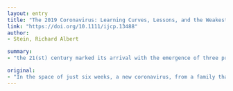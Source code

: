 ```yaml
---
layout: entry
title: "The 2019 Coronavirus: Learning Curves, Lessons, and the Weakest Link"
link: "https://doi.org/10.1111/ijcp.13488"
author:
- Stein, Richard Albert

summary:
- "the 21(st) century marked its arrival with the emergence of three previously unknown coronaviruses. SARS-CoV was recognized in November 2002 [1, 2], MERS-coV in June 2012 [3, 4], and 2019-nCoV in December 2019 [5]."

original:
- "In the space of just six weeks, a new coronavirus, from a family that historically was not viewed as a global health concern, has become daily headline news around the globe. The 21(st) century marked its arrival with the emergence of three previously unknown coronaviruses. SARS-CoV (severe acute respiratory syndrome coronavirus) was recognized in November 2002 [1, 2], MERS-CoV (Middle East respiratory syndrome coronavirus) in June 2012 [3, 4], and 2019-nCoV in December 2019 [5]. Previously, human coronaviruses, known since the 1960s, were viewed as being only marginally relevant to the clinic, except for infants, the elderly, and immunocompromised individuals [1, 6, 7]."
---
```


